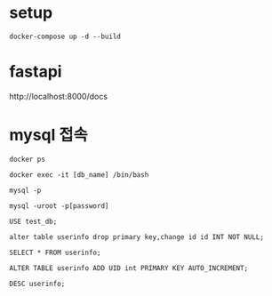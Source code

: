 # setup
```
docker-compose up -d --build
```
# fastapi
http://localhost:8000/docs

# mysql 접속
```
docker ps

docker exec -it [db_name] /bin/bash

mysql -p

mysql -uroot -p[password]

USE test_db;

alter table userinfo drop primary key,change id id INT NOT NULL;

SELECT * FROM userinfo;

ALTER TABLE userinfo ADD UID int PRIMARY KEY AUTO_INCREMENT;

DESC userinfo;
```
